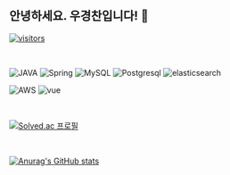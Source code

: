 ## 안녕하세요. 우경찬입니다! 👋

[![visitors](https://myhits.vercel.app/api/hit/https%3A%2F%2Fgithub.com%2Fkyeoungchan%2Fhit-counter?color=blue&label=visitors&size=small)](https://myhits.vercel.app)

<br>

![JAVA](https://img.shields.io/badge/Java-ED8B00?style=for-the-badge&logo=openjdk&logoColor=white)
![Spring](https://img.shields.io/badge/Spring-6DB33F?style=for-the-badge&logo=spring&logoColor=white)
![MySQL](https://img.shields.io/badge/MySQL-00000F?style=for-the-badge&logo=mysql&logoColor=white)
![Postgresql](https://img.shields.io/badge/PostgreSQL-316192?style=for-the-badge&logo=postgresql&logoColor=white)
![elasticsearch](https://img.shields.io/badge/Elastic_Search-005571?style=for-the-badge&logo=elasticsearch&logoColor=white)

![AWS](https://img.shields.io/badge/Amazon_AWS-232F3E?style=for-the-badge&logo=amazon-aws&logoColor=white)
![vue](https://img.shields.io/badge/Vue.js-35495E?style=for-the-badge&logo=vue.js&logoColor=4FC08D)


<br>

[![Solved.ac
프로필](http://mazassumnida.wtf/api/v2/generate_badge?boj=wkc1002)](https://solved.ac/wkc1002)

<br>

[![Anurag's GitHub stats](https://github-readme-stats.vercel.app/api?username=kyeoungchan&show_icons=true&theme=tokyonight)](https://github.com/anuraghazra/github-readme-stats)
<!--
**kyeoungchan/kyeoungchan** is a ✨ _special_ ✨ repository because its `README.md` (this file) appears on your GitHub profile.

Here are some ideas to get you started:

- 🔭 I’m currently working on ...
- 🌱 I’m currently learning ...
- 👯 I’m looking to collaborate on ...
- 🤔 I’m looking for help with ...
- 💬 Ask me about ...
- 📫 How to reach me: ...
- 😄 Pronouns: ...
- ⚡ Fun fact: ...
-->

